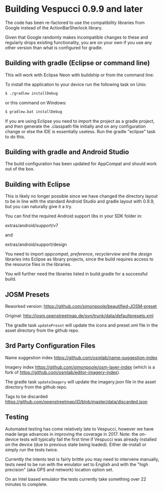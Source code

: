 
# Building Vespucci 0.9.9 and later

The code has been re-factored to use the compatibility libraries from Google instead of 
the ActionBarSherlock library. 

Given that Google randomly makes incompatible changes to these and regularly drops existing 
functionality, you are on your own if you use any other version than what is configured for gradle. 


## Building with gradle (Eclipse or command line)

This will work with Eclipse Neon with buildship or from the command line: 

To install the application to your device run the following task on Unix:

```bash
$ ./gradlew installDebug
```

or this command on Windows:

```bash
$ gradlew.bat installDebug
```

If you are using Eclipse you need to import the project as a gradle project, and then generate the .classpath file initially and on any configuration change or else the IDE is essentially useless. Run the gradle "eclipse" task to do this.

## Building with gradle and Android Studio

The build configuration has been updated for AppCompat and should work out of the box.

## Building with Eclipse

This is likely no longer possible since we have changed the directory layout to be in line with the standard Android Studio and gradle layout with 0.9.9, but you can naturally give it a try. 

You can find the required Android support libs in your SDK folder in:

extras/android/support/v7

and

extras/android/support/design

You need to import _appcompat_, _preference_, _recyclerview_ and the _design_ libraries into Eclipse as library projects, since the build requires access to the resource files in the libraries.

You will further need the libraries listed in build.gradle for a successful build.

## JOSM Presets

Reworked version:
https://github.com/simonpoole/beautified-JOSM-preset

Original:
http://josm.openstreetmap.de/svn/trunk/data/defaultpresets.xml

The gradle task ``updatePreset`` will update the icons and preset.xml file in the asset directory from the github repo. 

## 3rd Party Configuration Files

Name suggestion index https://github.com/osmlab/name-suggestion-index

Imagery index https://github.com/simonpoole/osm-layer-index (which is a fork of https://github.com/osmlab/editor-imagery-index).

The gradle task ``updateImagery`` will update the imagery.json file in the asset directory from the github repo. 

Tags to be discarded https://github.com/openstreetmap/iD/blob/master/data/discarded.json

## Testing

Automated testing has come relatively late to Vespucci, however we have made large advances in improving the coverage in 2017. Note: the on-device tests will typically fail the first time if Vespucci was already installed on the device (due to previous state being loaded). Either de-install or simply run the tests twice.

Currently the intents test is fairly brittle you may need to intervene manually, tests need to be run with the emulator set to English and with the "high precision" (aka GPS and network) location option set. 

On an Intel based emulator the tests currently take something over 22 minutes to complete.
